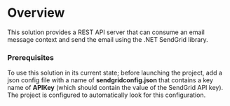 # Overview
This solution provides a REST API server that can consume an email message context and send the email using the .NET SendGrid library.

### Prerequisites
To use this solution in its current state; before launching the project, add a json config file with a name of **sendgridconfig.json** that contains a key name of **APIKey** (which should contain the value of the SendGrid API key). The project is configured to automatically look for this configuration.
